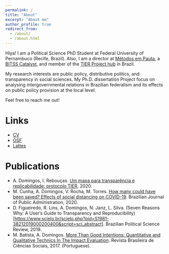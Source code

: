 ```yaml
---
permalink: /
title: "About"
excerpt: "About me"
author_profile: true
redirect_from: 
  - /about/
  - /about.html
---
```


Hiya! 
I am a Political Science PhD Student at Federal University of Pernambuco (Recife, Brazil). Also, I am a director at [Métodos em Pauta](http://metodosempauta.com), a [BITSS Catalyst](https://www.bitss.org/people/amanda-domingos/), and member of the [TIER Project hub](https://www.projecttier.org/person/amanda-domingos/) in Brazil.

My research interests are public policy, distributive politics, and transparency in social sciences. My Ph.D. dissertation Project focus on analysing intergovernmental relations in Brazilian federalism and its effects on public policy provision at the local level. 

Feel free to reach me out!

Links
=======
  * [CV](files/cvfev21.pdf)
  * [OSF](https://osf.io/pdx9m/)
  * [Lattes](http://lattes.cnpq.br/5884024723748321)

Publications
======
  * A. Domingos, I. Rebouças. [Um mapa para transparência e replicabilidade: protocolo TIER](https://periodicos.ufpe.br/revistas/politicahoje/article/view/245776), 2020.
  * M. Cunha, A. Domingos, V. Rocha, M. Torres. [How many could have been saved? Effects of social distancing on COVID-19](http://bibliotecadigital.fgv.br/ojs/index.php/rap/article/view/83026). Brazilian Journal of Public Administration, 2020.
  * D. Figueiredo, R. Lins, A. Domingos, N. Janz, L. Silva. (Seven Reasons Why: A User’s Guide to Transparency and Reproducibility)[https://www.scielo.br/scielo.php?pid=S1981-38212019000200400&script=sci_abstract]. Brazilian Political Science Review, 2019.
  * M. Batista, A. Domingos. [More Than Good Intentions: Quantitative and Qualitative Technics In The Impact Evaluation](https://www.scielo.br/scielo.php?pid=S0102-69092017000200511&script=sci_abstract&tlng=pt). Revista Brasileira de Ciências Sociais, 2017. (Portuguese).
